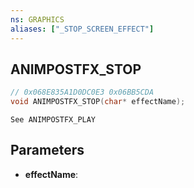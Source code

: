 ```yaml
---
ns: GRAPHICS
aliases: ["_STOP_SCREEN_EFFECT"]
---
```

## ANIMPOSTFX_STOP

```c
// 0x068E835A1D0DC0E3 0x06BB5CDA
void ANIMPOSTFX_STOP(char* effectName);
```

```
See ANIMPOSTFX_PLAY
```

## Parameters
* **effectName**: 


